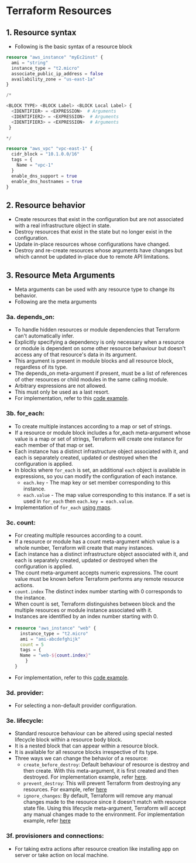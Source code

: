 # Terraform Resources

## 1. Resource syntax 
- Following is the basic syntax of a resource block

```terraform
resource "aws_instance" "myEc2inst" {
  ami = "string"
  instance_type = "t2.micro"
  associate_public_ip_address = false
  availability_zone = "us-east-1a"
}

/*

<BLOCK TYPE> <BLOCK Label> <BLOCK Local Label> {
  <IDENTIFIER> = <EXPRESSION>  # Arguments
  <IDENTIFIER2> = <EXPRESSION>  # Arguments
  <IDENTIFIER3> = <EXPRESSION>  # Arguments
 }

*/

resource "aws_vpc" "vpc-east-1" {
  cidr_block = "10.1.0.0/16"
  tags = {
    Name = "vpc-1"
  }
  enable_dns_support = true
  enable_dns_hostnames = true
}
```

## 2. Resource behavior

- Create resources that exist in the configuration but are not associated with a real infrastructure object in state.
- Destroy resources that exist in the state but no longer exist in the configuration.
- Update in-place resources whose configurations have changed.
- Destroy and re-create resources whose arguments have changes but which cannot be updated in-place due to remote API limitations.

## 3. Resource Meta Arguments
- Meta arguments can be used with any resource type to change its behavior.
- Following are the meta arguments

### 3a. depends_on:
  - To handle hidden resources or module dependencies that Terraform can't automatically infer.
  - Explicitly specifying a dependency is only necessary when a resource or module is dependent on some other resource
    behaviour but doesn't access any of that resource's data in its argument.
  - This argument is present in module blocks and all resource block, regardless of its type.
  - The depends_on meta-argument if present, must be a list of references of other resources or child modules in the same
    calling module.
  - Arbitrary expressions are not allowed.
  - This must only be used as a last resort.
  - For implementation, refer to this [code example](03a-Terraform-depends-on-meta-arg/vpc-create.tf).

### 3b. for_each:
  - To create multiple instances according to a map or set of strings.
  - If a resource or module block includes a for_each meta-argument whose value is a map or set of strings, Terraform will
    create one instance for each member of that map or set.
  - Each instance has a distinct infrastructure object associated with it, and each is separately created, updated or
    destroyed when the configuration is applied.
  - In blocks where ```for_each``` is set, an additional ```each``` object is available in expressions, so you can modify
    the configuration of each instance. 
    - ```each.key``` - The map key or set member corresponding to this instance.
    - ```each.value``` - The map value corresponding to this instance. If a set is used in ```for_each```
      then ```each.key = each.value```.
  - Implementation of ```for_each``` [using maps](03c-Terraform-for-each-meta-arg/s3-bucket.tf).

### 3c. count:
  - For creating multiple resources according to a count.
  - If a resource or module has a count meta-argument which value is a whole number, Terraform will create that many 
    instances.
  - Each instance has a distinct infrastructure object associated with it, and each is separately created, updated or
    destroyed when the configuration is applied.
  - The count meta-argument accepts numeric expressions. The count value must be known before Terraform performs any remote
    resource actions.
  - ```count.index``` The distinct index number starting with 0 corresponds to the instance.
  - When count is set, Terraform distinguishes between block and the multiple resources or module instance associated with it.
  - Instances are identified by an index number starting with 0.
  - ```terraform
    resource "aws_instance" "web" {
      instance_type = "t2.micro"
      ami = "ami-abcdefghijk"
      count = 5
      tags = {
      Name = "web-${count.index}"
        }
    }
    ```
  - For implementation, refer to this [code example](03b-Terraform-count-meta-arg/ec2Create.tf).

### 3d. provider:
  - For selecting a non-default provider configuration.

### 3e. lifecycle:
  - Standard resource behaviour can be altered using special nested lifecycle block within a resource body block.
  - It is a nested block that can appear within a resource block.
  - It is available for all resource blocks irrespective of its type.
  - Three ways we can change the behavior of a resource:
    - ```create_before_destroy```: Default behaviour of resource is destroy and then create. With this meta-argument, it
      is first created and then destroyed. For implementation example, refer [here](03d-Terraform-lifecyle-meta-arg/lifecycle-create_before_destroy-demo.tf).
    - ```prevent_destroy```: This will prevent Terraform from destroying any resources. For example, refer [here](03d-Terraform-lifecyle-meta-arg/lifecycle-prevent_destroy-demo.tf)
    - ```ignore_changes```: By default, Terraform will remove any manual changes made to the resource since it doesn't match 
      with resource state file. Using this lifecycle meta-argument, Terraform will accept any manual changes made to the environment.
      For implementation example, refer [here](03d-Terraform-lifecyle-meta-arg/lifecycle-ignore_changes-demo.tf)

### 3f. provisioners and connections:
  - For taking extra actions after resource creation like installing app on server or take action on local machine.